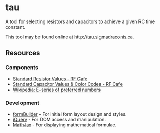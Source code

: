 # tau

A tool for selecting resistors and capacitors to achieve a given RC time
constant.

This tool may be found online at http://tau.sigmadraconis.ca.

## Resources

### Components

 * [Standard Resistor Values - RF Cafe][1]
 * [Standard Capacitor Values & Color Codes - RF Cafe][2]
 * [Wikipedia: E-series of preferred numbers][3]

[1]: http://www.rfcafe.com/references/electrical/resistor-values.htm
[2]: http://www.rfcafe.com/references/electrical/capacitor-values.htm
[3]: https://en.wikipedia.org/wiki/E-series_of_preferred_numbers

### Development

 * [formBuilder][4] - For initial form layout design and styles.
 * [jQuery][5] - For DOM access and manipulation.
 * [MathJax][6] - For displaying mathematical formulae.

[4]: https://formbuilder.online/
[5]: http://jquery.com/
[6]: https://www.mathjax.org/

